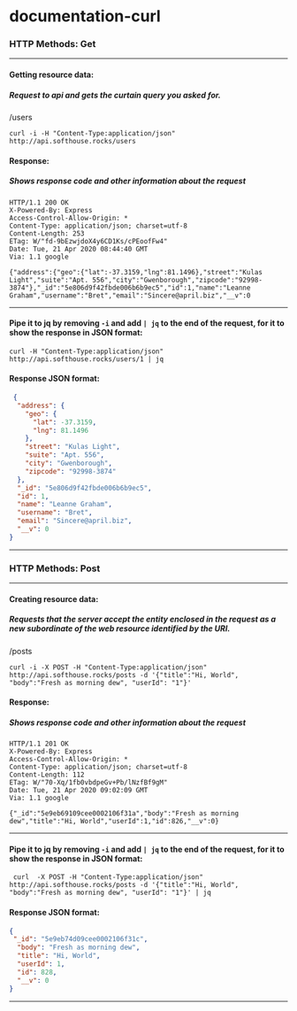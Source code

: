 # documentation-curl

### HTTP Methods: Get
---------------------
#### Getting resource data: 

##### Request to api and gets the curtain query you asked for.

/users
```
curl -i -H "Content-Type:application/json" http://api.softhouse.rocks/users
```

#### Response:

##### Shows response code and other information about the request

```
HTTP/1.1 200 OK
X-Powered-By: Express
Access-Control-Allow-Origin: *
Content-Type: application/json; charset=utf-8
Content-Length: 253
ETag: W/"fd-9bEzwjdoX4y6CD1Ks/cPEoofFw4"
Date: Tue, 21 Apr 2020 08:44:40 GMT
Via: 1.1 google

{"address":{"geo":{"lat":-37.3159,"lng":81.1496},"street":"Kulas Light","suite":"Apt. 556","city":"Gwenborough","zipcode":"92998-3874"},"_id":"5e806d9f42fbde006b6b9ec5","id":1,"name":"Leanne Graham","username":"Bret","email":"Sincere@april.biz","__v":0
```

---------------------

#### Pipe it to jq by removing ```-i``` and add ```| jq``` to the end of the request, for it to show the response in JSON format:

```
curl -H "Content-Type:application/json" http://api.softhouse.rocks/users/1 | jq
```

#### Response JSON format:

```json
 {
  "address": {
    "geo": {
      "lat": -37.3159,
      "lng": 81.1496
    },
    "street": "Kulas Light",
    "suite": "Apt. 556",
    "city": "Gwenborough",
    "zipcode": "92998-3874"
  },
  "_id": "5e806d9f42fbde006b6b9ec5",
  "id": 1,
  "name": "Leanne Graham",
  "username": "Bret",
  "email": "Sincere@april.biz",
  "__v": 0
}
```
---------------------

### HTTP Methods: Post
---------------------
#### Creating resource data: 

##### Requests that the server accept the entity enclosed in the request as a new subordinate of the web resource identified by the URI.

/posts
```
curl -i -X POST -H "Content-Type:application/json" http://api.softhouse.rocks/posts -d '{"title":"Hi, World", "body":"Fresh as morning dew", "userId": "1"}'
```

#### Response:

##### Shows response code and other information about the request
```
HTTP/1.1 201 OK
X-Powered-By: Express
Access-Control-Allow-Origin: *
Content-Type: application/json; charset=utf-8
Content-Length: 112
ETag: W/"70-Xq/1fb0vbdpeGv+Pb/lNzfBf9gM"
Date: Tue, 21 Apr 2020 09:02:09 GMT
Via: 1.1 google

{"_id":"5e9eb69109cee0002106f31a","body":"Fresh as morning dew","title":"Hi, World","userId":1,"id":826,"__v":0}

```

---------------------

#### Pipe it to jq by removing ```-i``` and add ```| jq``` to the end of the request, for it to show the response in JSON format:

```
 curl  -X POST -H "Content-Type:application/json" http://api.softhouse.rocks/posts -d '{"title":"Hi, World", "body":"Fresh as morning dew", "userId": "1"}' | jq

```

#### Response JSON format:

```json
{
 "_id": "5e9eb74d09cee0002106f31c",
  "body": "Fresh as morning dew",
  "title": "Hi, World",
  "userId": 1,
  "id": 828,
  "__v": 0
}
```
--------------

